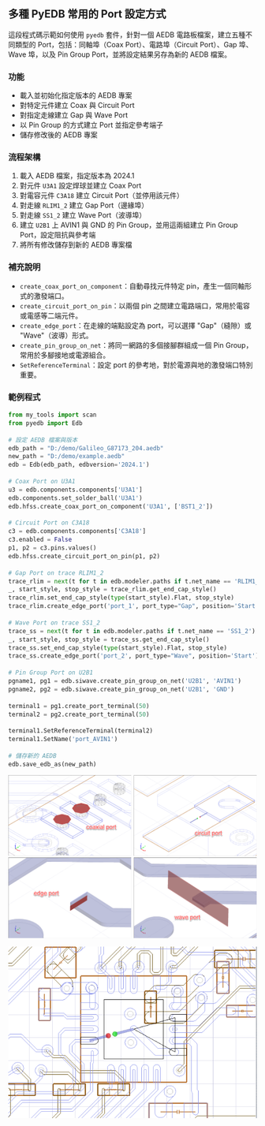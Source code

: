 多種 PyEDB 常用的 Port 設定方式
---

這段程式碼示範如何使用 `pyedb` 套件，針對一個 AEDB 電路板檔案，建立五種不同類型的 Port，包括：同軸埠（Coax Port）、電路埠（Circuit Port）、Gap 埠、Wave 埠，以及 Pin Group Port，並將設定結果另存為新的 AEDB 檔案。

### 功能

* 載入並初始化指定版本的 AEDB 專案
* 對特定元件建立 Coax 與 Circuit Port
* 對指定走線建立 Gap 與 Wave Port
* 以 Pin Group 的方式建立 Port 並指定參考端子
* 儲存修改後的 AEDB 專案

### 流程架構

1. 載入 AEDB 檔案，指定版本為 2024.1
2. 對元件 `U3A1` 設定焊球並建立 Coax Port
3. 對電容元件 `C3A18` 建立 Circuit Port（並停用該元件）
4. 對走線 `RLIM1_2` 建立 Gap Port（邊緣埠）
5. 對走線 `SS1_2` 建立 Wave Port（波導埠）
6. 建立 `U2B1` 上 AVIN1 與 GND 的 Pin Group，並用這兩組建立 Pin Group Port，設定阻抗與參考端
7. 將所有修改儲存到新的 AEDB 專案檔

### 補充說明

* `create_coax_port_on_component`：自動尋找元件特定 pin，產生一個同軸形式的激發端口。
* `create_circuit_port_on_pin`：以兩個 pin 之間建立電路端口，常用於電容或電感等二端元件。
* `create_edge_port`：在走線的端點設定為 port，可以選擇 "Gap"（縫隙）或 "Wave"（波導）形式。
* `create_pin_group_on_net`：將同一網路的多個接腳群組成一個 Pin Group，常用於多腳接地或電源組合。
* `SetReferenceTerminal`：設定 port 的參考地，對於電源與地的激發端口特別重要。

### 範例程式

```python
from my_tools import scan
from pyedb import Edb

# 設定 AEDB 檔案與版本
edb_path = "D:/demo/Galileo_G87173_204.aedb"
new_path = "D:/demo/example.aedb"
edb = Edb(edb_path, edbversion='2024.1')

# Coax Port on U3A1
u3 = edb.components.components['U3A1']
edb.components.set_solder_ball('U3A1')
edb.hfss.create_coax_port_on_component('U3A1', ['BST1_2'])

# Circuit Port on C3A18
c3 = edb.components.components['C3A18']
c3.enabled = False
p1, p2 = c3.pins.values()
edb.hfss.create_circuit_port_on_pin(p1, p2)

# Gap Port on trace RLIM1_2
trace_rlim = next(t for t in edb.modeler.paths if t.net_name == 'RLIM1_2')
_, start_style, stop_style = trace_rlim.get_end_cap_style()
trace_rlim.set_end_cap_style(type(start_style).Flat, stop_style)
trace_rlim.create_edge_port('port_1', port_type="Gap", position='Start')

# Wave Port on trace SS1_2
trace_ss = next(t for t in edb.modeler.paths if t.net_name == 'SS1_2')
_, start_style, stop_style = trace_ss.get_end_cap_style()
trace_ss.set_end_cap_style(type(start_style).Flat, stop_style)
trace_ss.create_edge_port('port_2', port_type="Wave", position='Start')

# Pin Group Port on U2B1
pgname1, pg1 = edb.siwave.create_pin_group_on_net('U2B1', 'AVIN1')
pgname2, pg2 = edb.siwave.create_pin_group_on_net('U2B1', 'GND')

terminal1 = pg1.create_port_terminal(50)
terminal2 = pg2.create_port_terminal(50)

terminal1.SetReferenceTerminal(terminal2)
terminal1.SetName('port_AVIN1')

# 儲存新的 AEDB
edb.save_edb_as(new_path)
```


![](/assets/2025-08-05_12-54-17.png)

![](/assets/2025-09-12_09-38-34.png)